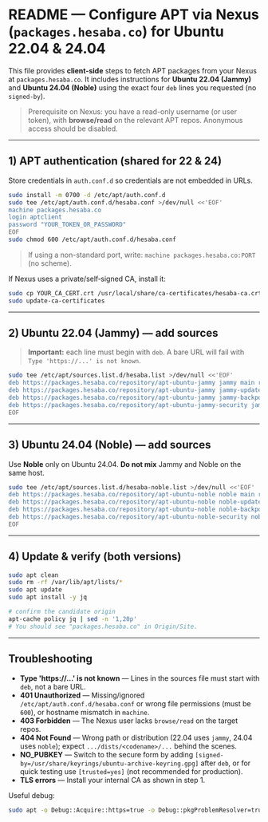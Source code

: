 # README — Configure APT via Nexus (`packages.hesaba.co`) for Ubuntu 22.04 & 24.04

This file provides **client-side** steps to fetch APT packages from your Nexus at `packages.hesaba.co`.
It includes instructions for **Ubuntu 22.04 (Jammy)** and **Ubuntu 24.04 (Noble)** using the exact four `deb` lines you requested (no `signed-by`).

> Prerequisite on Nexus: you have a read-only username (or user token), with **browse/read** on the relevant APT repos. Anonymous access should be disabled.

---

## 1) APT authentication (shared for 22 & 24)
Store credentials in `auth.conf.d` so credentials are not embedded in URLs.
```bash
sudo install -m 0700 -d /etc/apt/auth.conf.d
sudo tee /etc/apt/auth.conf.d/hesaba.conf >/dev/null <<'EOF'
machine packages.hesaba.co
login aptclient
password "YOUR_TOKEN_OR_PASSWORD"
EOF
sudo chmod 600 /etc/apt/auth.conf.d/hesaba.conf
```
> If using a non-standard port, write: `machine packages.hesaba.co:PORT` (no scheme).

If Nexus uses a private/self‑signed CA, install it:
```bash
sudo cp YOUR_CA_CERT.crt /usr/local/share/ca-certificates/hesaba-ca.crt
sudo update-ca-certificates
```

---

## 2) Ubuntu **22.04 (Jammy)** — add sources
> **Important:** each line must begin with `deb`. A bare URL will fail with `Type 'https://...' is not known`.

```bash
sudo tee /etc/apt/sources.list.d/hesaba.list >/dev/null <<'EOF'
deb https://packages.hesaba.co/repository/apt-ubuntu-jammy jammy main restricted universe multiverse
deb https://packages.hesaba.co/repository/apt-ubuntu-jammy jammy-updates main restricted universe multiverse
deb https://packages.hesaba.co/repository/apt-ubuntu-jammy jammy-backports main restricted universe multiverse
deb https://packages.hesaba.co/repository/apt-ubuntu-jammy-security jammy-security main restricted universe multiverse
EOF
```

---

## 3) Ubuntu **24.04 (Noble)** — add sources
Use **Noble** only on Ubuntu 24.04. **Do not mix** Jammy and Noble on the same host.
```bash
sudo tee /etc/apt/sources.list.d/hesaba-noble.list >/dev/null <<'EOF'
deb https://packages.hesaba.co/repository/apt-ubuntu-noble noble main restricted universe multiverse
deb https://packages.hesaba.co/repository/apt-ubuntu-noble noble-updates main restricted universe multiverse
deb https://packages.hesaba.co/repository/apt-ubuntu-noble noble-backports main restricted universe multiverse
deb https://packages.hesaba.co/repository/apt-ubuntu-noble-security noble-security main restricted universe multiverse
EOF
```

---

## 4) Update & verify (both versions)
```bash
sudo apt clean
sudo rm -rf /var/lib/apt/lists/*
sudo apt update
sudo apt install -y jq

# confirm the candidate origin
apt-cache policy jq | sed -n '1,20p'
# You should see "packages.hesaba.co" in Origin/Site.
```

---

## Troubleshooting
- **Type 'https://…' is not known** — Lines in the sources file must start with `deb`, not a bare URL.
- **401 Unauthorized** — Missing/ignored `/etc/apt/auth.conf.d/hesaba.conf` or wrong file permissions (must be `600`), or hostname mismatch in `machine`.
- **403 Forbidden** — The Nexus user lacks `browse/read` on the target repos.
- **404 Not Found** — Wrong path or distribution (22.04 uses `jammy`, 24.04 uses `noble`); expect `.../dists/<codename>/...` behind the scenes.
- **NO_PUBKEY** — Switch to the secure form by adding ` [signed-by=/usr/share/keyrings/ubuntu-archive-keyring.gpg] ` after `deb`, or for quick testing use ` [trusted=yes] ` (not recommended for production).
- **TLS errors** — Install your internal CA as shown in step 1.

Useful debug:
```bash
sudo apt -o Debug::Acquire::https=true -o Debug::pkgProblemResolver=true update
```
